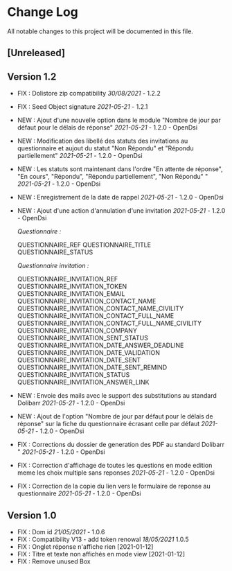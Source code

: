 # Change Log
All notable changes to this project will be documented in this file.

## [Unreleased]



## Version 1.2

- FIX : Dolistore zip compatibility *30/08/2021* - 1.2.2
- FIX : Seed Object signature *2021-05-21* - 1.2.1
  
- NEW : Ajout d'une nouvelle option dans le module "Nombre de jour par défaut pour le délais de réponse" *2021-05-21* - 1.2.0 - OpenDsi
- NEW : Modification des libellé des statuts des invitations au questionnaire et aujout du statut "Non Répondu" et "Répondu partiellement" *2021-05-21* - 1.2.0 - OpenDsi
- NEW : Les statuts sont maintenant dans l'ordre "En attente de réponse", "En cours", "Répondu", "Répondu partiellement", "Non Répondu" " *2021-05-21* - 1.2.0 - OpenDsi
- NEW : Enregistrement de la date de rappel *2021-05-21* - 1.2.0 - OpenDsi
- NEW : Ajout d'une action d'annulation d'une invitation *2021-05-21* - 1.2.0 - OpenDsi
  
  *Questionnaire :*
  
  QUESTIONNAIRE_REF
  QUESTIONNAIRE_TITLE
  QUESTIONNAIRE_STATUS
  
  *Questionnaire invitation :*
  
  QUESTIONNAIRE_INVITATION_REF
  QUESTIONNAIRE_INVITATION_TOKEN
  QUESTIONNAIRE_INVITATION_EMAIL
  QUESTIONNAIRE_INVITATION_CONTACT_NAME
  QUESTIONNAIRE_INVITATION_CONTACT_NAME_CIVILITY
  QUESTIONNAIRE_INVITATION_CONTACT_FULL_NAME
  QUESTIONNAIRE_INVITATION_CONTACT_FULL_NAME_CIVILITY
  QUESTIONNAIRE_INVITATION_COMPANY
  QUESTIONNAIRE_INVITATION_SENT_STATUS
  QUESTIONNAIRE_INVITATION_DATE_ANSWER_DEADLINE
  QUESTIONNAIRE_INVITATION_DATE_VALIDATION
  QUESTIONNAIRE_INVITATION_DATE_SENT
  QUESTIONNAIRE_INVITATION_DATE_SENT_REMIND
  QUESTIONNAIRE_INVITATION_STATUS
  QUESTIONNAIRE_INVITATION_ANSWER_LINK  

- NEW : Envoie des mails avec le support des substitutions au standard Dolibarr *2021-05-21* - 1.2.0 - OpenDsi
- NEW : Ajout de l'option "Nombre de jour par défaut pour le délais de réponse" sur la fiche du questionnaire écrasant celle par défaut *2021-05-21* - 1.2.0 - OpenDsi
- FIX : Corrections du dossier de generation des PDF au standard Dolibarr " *2021-05-21* - 1.2.0 - OpenDsi
- FIX : Correction d'affichage de toutes les questions en mode edition meme les choix multiple sans reponses *2021-05-21* - 1.2.0 - OpenDsi
- FIX : Correction de la copie du lien vers le formulaire de reponse au questionnaire *2021-05-21* - 1.2.0 - OpenDsi

## Version 1.0

- FIX : Dom id  *21/05/2021* - 1.0.6
- FIX : Compatibility V13 - add token renowal *18/05/2021* 1.0.5
- FIX : Onglet réponse n'affiche rien [2021-01-12]
- FIX : Titre et texte non affichés en mode view [2021-01-12]
- FIX : Remove unused Box
